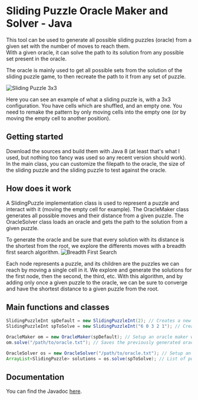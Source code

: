# Sliding Puzzle Oracle Maker and Solver - Java
This tool can be used to generate all possible sliding puzzles (oracle) from a given set with the number of moves to reach them.  
With a given oracle, it can solve the path to its solution from any possible set present in the oracle.

The oracle is mainly used to get all possible sets from the solution of the sliding puzzle game, to then recreate the path to it from any set of puzzle.

![Sliding Puzzle 3x3](https://upload.wikimedia.org/wikipedia/commons/a/a5/Batgirl.gif)

Here you can see an example of what a sliding puzzle is, with a 3x3 configuration. You have cells which are shuffled, and an empty one. You need to remake the pattern by only moving cells into the empty one (or by moving the empty cell to another position).
## Getting started
Download the sources and build them with Java 8 (at least that's what I used, but nothing too fancy was used so any recent version should work). In the main class, you can customize the filepath to the oracle, the size of the sliding puzzle and the sliding puzzle to test against the oracle.

## How does it work
A SlidingPuzzle implementation class is used to represent a puzzle and interact with it (moving the empty cell for example).
The OracleMaker class generates all possible moves and their distance from a given puzzle.
The OracleSolver class loads an oracle and gets the path to the solution from a given puzzle.

To generate the oracle and be sure that every solution with its distance is the shortest from the root, we explore the differents moves with a breadth first search algorithm.
![Breadth First Search](https://upload.wikimedia.org/wikipedia/commons/thumb/3/33/Breadth-first-tree.svg/2560px-Breadth-first-tree.svg.png)

Each node represents a puzzle, and its children are the puzzles we can reach by moving a single cell in it.
We explore and generate the solutions for the first node, then the second, the third, etc. With this algorithm, and by adding only once a given puzzle to the oracle, we can be sure to converge and have the shortest distance to a given puzzle from the root.

## Main functions and classes

```java
SlidingPuzzleInt spDefault = new SlidingPuzzleInt(2); // Creates a new default 3x3 puzzle. Defaults are the solution of the game for the given size.
SlidingPuzzleInt spToSolve = new SlidingPuzzleInt("6 0 3 2 1"); // Creates a new puzzle with a distance of 6 from its root (only useful if you need it, but the oracle uses it intensely, and it needs to be here) and with 0 (empty cell) 3 2 1 as values from top left to bottom right.

OracleMaker om = new OracleMaker(spDefault); // Setup an oracle maker with a default 2x2 puzzle as root.
om.solve("/path/to/oracle.txt"); // Saves the previously generated oracle to the file.

OracleSolver os = new OracleSolver("/path/to/oracle.txt"); // Setup an oracle solver with an oracle file.
ArrayList<SlidingPuzzle> solutions = os.solve(spToSolve); // List of puzzles to go through to reach the solution of the oracle.
```

## Documentation
You can find the Javadoc [here](https://tiwenty.github.io/InsaRennes-S6-AI/SlidingPuzzle/doc/).